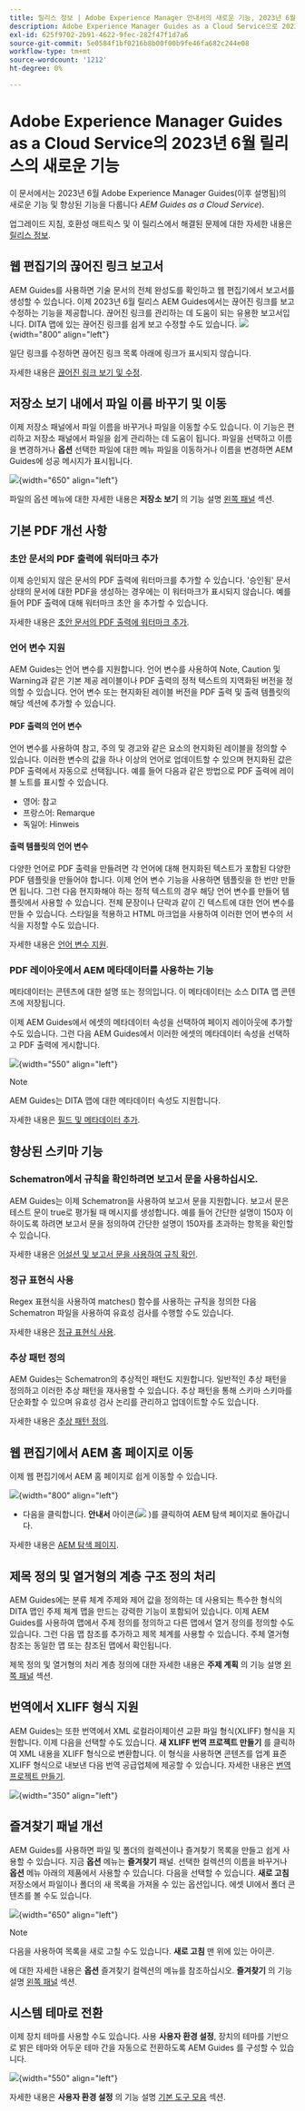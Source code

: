 ```yaml
---
title: 릴리스 정보 | Adobe Experience Manager 안내서의 새로운 기능, 2023년 6월 릴리스
description: Adobe Experience Manager Guides as a Cloud Service으로 2023년 6월 릴리스의 새로운 기능과 향상된 기능을 알아보십시오
exl-id: 625f9702-2b91-4622-9fec-282f47f1d7a6
source-git-commit: 5e0584f1bf0216b8b00f00b9fe46fa682c244e08
workflow-type: tm+mt
source-wordcount: '1212'
ht-degree: 0%

---
```


# Adobe Experience Manager Guides as a Cloud Service의 2023년 6월 릴리스의 새로운 기능

이 문서에서는 2023년 6월 Adobe Experience Manager Guides(이후 설명됨)의 새로운 기능 및 향상된 기능을 다룹니다 *AEM Guides as a Cloud Service*).

업그레이드 지침, 호환성 매트릭스 및 이 릴리스에서 해결된 문제에 대한 자세한 내용은 [릴리스 정보](release-notes-2023.6.0.md).

## 웹 편집기의 끊어진 링크 보고서

AEM Guides를 사용하면 기술 문서의 전체 완성도를 확인하고 웹 편집기에서 보고서를 생성할 수 있습니다. 이제 2023년 6월 릴리스 AEM Guides에서는 끊어진 링크를 보고 수정하는 기능을 제공합니다. 끊어진 링크를 관리하는 데 도움이 되는 유용한 보고서입니다. DITA 맵에 있는 끊어진 링크를 쉽게 보고 수정할 수도 있습니다.
![](assets/broken-link-report.png){width="800" align="left"}

일단 링크를 수정하면 끊어진 링크 목록 아래에 링크가 표시되지 않습니다.

자세한 내용은 [끊어진 링크 보기 및 수정](../user-guide/reports-web-editor.md#report-broken-links).

## 저장소 보기 내에서 파일 이름 바꾸기 및 이동

이제 저장소 패널에서 파일 이름을 바꾸거나 파일을 이동할 수도 있습니다. 이 기능은 편리하고 저장소 패널에서 파일을 쉽게 관리하는 데 도움이 됩니다. 파일을 선택하고 이름을 변경하거나 **옵션** 선택한 파일에 대한 메뉴 파일을 이동하거나 이름을 변경하면 AEM Guides에 성공 메시지가 표시됩니다.

![](assets/rename-move-assets.png){width="650" align="left"}

파일의 옵션 메뉴에 대한 자세한 내용은 **저장소 보기** 의 기능 설명 [왼쪽 패널](../user-guide/web-editor-features.md#id2051EA0M0HS) 섹션.

## 기본 PDF 개선 사항

### 초안 문서의 PDF 출력에 워터마크 추가

이제 승인되지 않은 문서의 PDF 출력에 워터마크를 추가할 수 있습니다. &#39;승인됨&#39; 문서 상태의 문서에 대한 PDF을 생성하는 경우에는 이 워터마크가 표시되지 않습니다. 예를 들어 PDF 출력에 대해 워터마크 초안 을 추가할 수 있습니다.

자세한 내용은 [초안 문서의 PDF 출력에 워터마크 추가](../native-pdf/use-javascript-content-style.md#watermark-draft-document).

### 언어 변수 지원

AEM Guides는 언어 변수를 지원합니다. 언어 변수를 사용하여 Note, Caution 및 Warning과 같은 기본 제공 레이블이나 PDF 출력의 정적 텍스트의 지역화된 버전을 정의할 수 있습니다.
언어 변수 또는 현지화된 레이블 버전을 PDF 출력 및 출력 템플릿의 해당 섹션에 추가할 수 있습니다.

#### PDF 출력의 언어 변수

언어 변수를 사용하여 참고, 주의 및 경고와 같은 요소의 현지화된 레이블을 정의할 수 있습니다. 이러한 변수의 값을 하나 이상의 언어로 업데이트할 수 있으며 현지화된 값은 PDF 출력에서 자동으로 선택됩니다.
예를 들어 다음과 같은 방법으로 PDF 출력에 레이블 노트를 표시할 수 있습니다.

* 영어: 참고
* 프랑스어: Remarque
* 독일어: Hinweis

#### 출력 템플릿의 언어 변수

다양한 언어로 PDF 출력을 만들려면 각 언어에 대해 현지화된 텍스트가 포함된 다양한 PDF 템플릿을 만들어야 합니다. 이제 언어 변수 기능을 사용하면 템플릿을 한 번만 만들면 됩니다. 그런 다음 현지화해야 하는 정적 텍스트의 경우 해당 언어 변수를 만들어 템플릿에서 사용할 수 있습니다.
전체 문장이나 단락과 같이 긴 텍스트에 대한 언어 변수를 만들 수 있습니다. 스타일을 적용하고 HTML 마크업을 사용하여 이러한 언어 변수의 서식을 지정할 수도 있습니다.

자세한 내용은 [언어 변수 지원](../native-pdf/native-pdf-language-variables.md).

### PDF 레이아웃에서 AEM 메타데이터를 사용하는 기능

메타데이터는 콘텐츠에 대한 설명 또는 정의입니다. 이 메타데이터는 소스 DITA 맵 콘텐츠에 저장됩니다.

이제 AEM Guides에서 에셋의 메타데이터 속성을 선택하여 페이지 레이아웃에 추가할 수도 있습니다. 그런 다음 AEM Guides에서 이러한 에셋의 메타데이터 속성을 선택하고 PDF 출력에 게시합니다.


![](assets/native-pdf-metadata-asset.png){width="550" align="left"}

>[!NOTE]
>
> AEM Guides는 DITA 맵에 대한 메타데이터 속성도 지원합니다.

자세한 내용은 [필드 및 메타데이터 추가](../native-pdf/design-page-layout.md#add-fields-metadata).


## 향상된 스키마 기능

### Schematron에서 규칙을 확인하려면 보고서 문을 사용하십시오.

AEM Guides는 이제 Schematron을 사용하여 보고서 문을 지원합니다. 보고서 문은 테스트 문이 true로 평가될 때 메시지를 생성합니다. 예를 들어 간단한 설명이 150자 이하이도록 하려면 보고서 문을 정의하여 간단한 설명이 150자를 초과하는 항목을 확인할 수 있습니다.

자세한 내용은 [어설션 및 보고서 문을 사용하여 규칙 확인](../user-guide/support-schematron-file.md#schematron-assert-report).

### 정규 표현식 사용

Regex 표현식을 사용하여 matches() 함수를 사용하는 규칙을 정의한 다음 Schematron 파일을 사용하여 유효성 검사를 수행할 수도 있습니다.

자세한 내용은 [정규 표현식 사용](../user-guide/support-schematron-file.md#schematron-assert-report).


### 추상 패턴 정의

AEM Guides는 Schematron의 추상적인 패턴도 지원합니다. 일반적인 추상 패턴을 정의하고 이러한 추상 패턴을 재사용할 수 있습니다. 추상 패턴을 통해 스키마 스키마를 단순화할 수 있으며 유효성 검사 논리를 관리하고 업데이트할 수도 있습니다.


자세한 내용은 [추상 패턴 정의](../user-guide/support-schematron-file.md#schematron-abstract-patterns).

## 웹 편집기에서 AEM 홈 페이지로 이동

이제 웹 편집기에서 AEM 홈 페이지로 쉽게 이동할 수 있습니다.

![](assets/web-editor-launch-page.png){width="800" align="left"}

* 다음을 클릭합니다. **안내서** 아이콘(![](assets/aem-guides-icon.png) )를 클릭하여 AEM 탐색 페이지로 돌아갑니다.


자세한 내용은 [AEM 탐색 페이지](../user-guide/web-editor-launch-editor.md#id2056BG00RZJ).

## 제목 정의 및 열거형의 계층 구조 정의 처리

AEM Guides에는 분류 체계 주제와 제어 값을 정의하는 데 사용되는 특수한 형식의 DITA 맵인 주제 체계 맵을 만드는 강력한 기능이 포함되어 있습니다. 이제 AEM Guides를 사용하여 맵에서 주제 정의를 정의하고 다른 맵에서 열거 정의를 정의할 수도 있습니다. 그런 다음 맵 참조를 추가하고 제목 체계를 사용할 수 있습니다.
주체 열거형 참조는 동일한 맵 또는 참조된 맵에서 확인됩니다.

제목 정의 및 열거형의 처리 계층 정의에 대한 자세한 내용은 **주제 계획** 의 기능 설명 [왼쪽 패널](../user-guide/web-editor-features.md#id2051EA0M0HS) 섹션.

## 번역에서 XLIFF 형식 지원

AEM Guides는 또한 번역에서 XML 로컬라이제이션 교환 파일 형식(XLIFF) 형식을 지원합니다. 이제 다음을 선택할 수도 있습니다. **새 XLIFF 번역 프로젝트 만들기** 를 클릭하여 XML 내용을 XLIFF 형식으로 변환합니다.
이 형식을 사용하면 콘텐츠를 업계 표준 XLIFF 형식으로 내보낸 다음 번역 공급업체에 제공할 수 있습니다. 자세한 내용은 [번역 프로젝트 만들기](../user-guide/translate-documents-web-editor.md#create-translation-project).

![](assets/translation-project-types.png){width="350" align="left"}



## 즐겨찾기 패널 개선

AEM Guides를 사용하면 파일 및 폴더의 컬렉션이나 즐겨찾기 목록을 만들고 쉽게 사용할 수 있습니다. 지금 **옵션** 메뉴는 **즐겨찾기** 패널. 선택한 컬렉션의 이름을 바꾸거나 **옵션** 메뉴 아래의 제품에서 사용할 수 있습니다. 다음을 선택할 수 있습니다. **새로 고침** 저장소에서 파일이나 폴더의 새 목록을 가져올 수 있는 옵션입니다. 에셋 UI에서 폴더 콘텐츠를 볼 수도 있습니다.

![](assets/favorites-options.png){width="650" align="left"}

>[!NOTE]
>
> 다음을 사용하여 목록을 새로 고칠 수도 있습니다. **새로 고침** 맨 위에 있는 아이콘.

에 대한 자세한 내용은 **옵션** 즐겨찾기 컬렉션의 메뉴를 참조하십시오. **즐겨찾기** 의 기능 설명 [왼쪽 패널](../user-guide/web-editor-features.md#id2051EA0M0HS) 섹션.

## 시스템 테마로 전환

이제 장치 테마를 사용할 수도 있습니다. 사용 **사용자 환경 설정**, 장치의 테마를 기반으로 밝은 테마와 어두운 테마 간을 자동으로 전환하도록 AEM Guides 를 구성할 수 있습니다.

![](assets/device-theme-user-preferences.png){width="550" align="left"}

자세한 내용은 **사용자 환경 설정** 의 기능 설명 [기본 도구 모음](../user-guide/web-editor-features.md#id2051EA0G05Z) 섹션.
